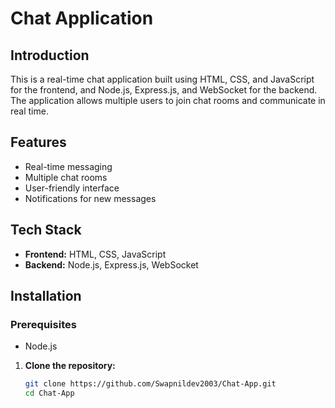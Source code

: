 # Chat Application

## Introduction

This is a real-time chat application built using HTML, CSS, and JavaScript for the frontend, and Node.js, Express.js, and WebSocket for the backend. The application allows multiple users to join chat rooms and communicate in real time.

## Features

- Real-time messaging
- Multiple chat rooms
- User-friendly interface
- Notifications for new messages

## Tech Stack

- **Frontend:** HTML, CSS, JavaScript
- **Backend:** Node.js, Express.js, WebSocket

## Installation

### Prerequisites

- Node.js

1. **Clone the repository:**
   ```sh
   git clone https://github.com/Swapnildev2003/Chat-App.git
   cd Chat-App
